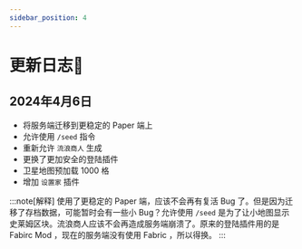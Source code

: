```yaml
---
sidebar_position: 4
---
```


# 更新日志📃

## 2024年4月6日

- 将服务端迁移到更稳定的 Paper 端上
- 允许使用 `/seed` 指令
- 重新允许 `流浪商人` 生成
- 更换了更加安全的登陆插件
- 卫星地图预加载 1000 格
- 增加 `设置家` 插件

:::note[解释]
使用了更稳定的 Paper 端，应该不会再有复活 Bug 了。但是因为迁移了存档数据，可能暂时会有一些小 Bug？允许使用 `/seed` 是为了让小地图显示史莱姆区块。流浪商人应该不会再造成服务端崩溃了。原来的登陆插件用的是 Fabirc Mod ，现在的服务端没有使用 Fabric ，所以得换。
:::